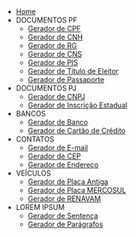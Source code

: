 * [Home](../?id=gerador-de-dados-fictícios-brasil "Gerador-BR - Home")
* DOCUMENTOS PF
  * [Gerador de CPF](gerar/cpf.md "Gerador de CPF")
  * [Gerador de CNH](gerar/cnh.md "Gerador de CNH")
  * [Gerador de RG](gerar/rg.md "Gerador de RG")
  * [Gerador de CNS](gerar/cns.md "Gerador de Cartão Nacional Saúde")
  * [Gerador de PIS](gerar/pis.md "Gerador de PIS")
  * [Gerador de Título de Eleitor](gerar/tituloEleitor.md "Gerador de Título de Eleitor")
  * [Gerador de Passaporte](gerar/passaporte.md "Gerador de Passaporte")
* DOCUMENTOS PJ
  * [Gerador de CNPJ](gerar/cnpj.md "Gerador de CNPJ")
  * [Gerador de Inscrição Estadual](gerar/inscricaoEstadual.md "Gerador de Inscrição Estadual")
* BANCOS
  * [Gerador de Banco](gerar/banco.md "Gerador de Banco")
  * [Gerador de Cartão de Crédito](gerar/cartaoCredito.md "Gerador de Cartão de Crédito")
  <!-- * [Gerador de Conta Bancária](gerar/contaBancaria.md "Gerador de Conta Bancária") -->
* CONTATOS
  * [Gerador de E-mail](gerar/email.md "Gerador de email")
  * [Gerador de CEP](gerar/cep.md "Gerador de CEP")
  * [Gerador de Endereço](gerar/endereco.md "Gerador de Endereço")
* VEÍCULOS
  * [Gerador de Placa Antiga](gerar/placaAntiga.md "Gerador de Placa Antiga")
  * [Gerador de Placa MERCOSUL](gerar/placaMercosul.md "Gerador de Placa MERCOSUL")
  * [Gerador de RENAVAM](gerar/renavam.md "Gerador de RENAVAM")
* LOREM IPSUM
  * [Gerador de Sentença](gerar/sentenca.md "Gerador de Sentença")
  * [Gerador de Parágrafos](gerar/paragrafo.md "Gerador de Parágrafos")
